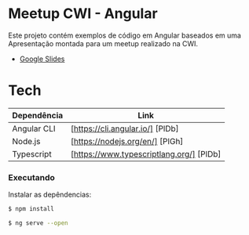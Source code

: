 # Meetup CWI - Angular
Este projeto contém exemplos de código em Angular baseados em uma Apresentação montada para um meetup realizado na CWI.

  - [Google Slides](https://docs.google.com/presentation/d/1sjHfM7KKBP4UOIafwcHeJhzfwHub8zTXABp-s06oWgw/edit?usp=sharing)

# Tech

| Dependência | Link |
| ------ | ------ |
| Angular CLI | [https://cli.angular.io/] [PlDb] |
| Node.js | [https://nodejs.org/en/] [PlGh] |
| Typescript | [https://www.typescriptlang.org/] [PlDb] |

### Executando

Instalar as depêndencias:

```sh
$ npm install 
```

```sh
$ ng serve --open
```